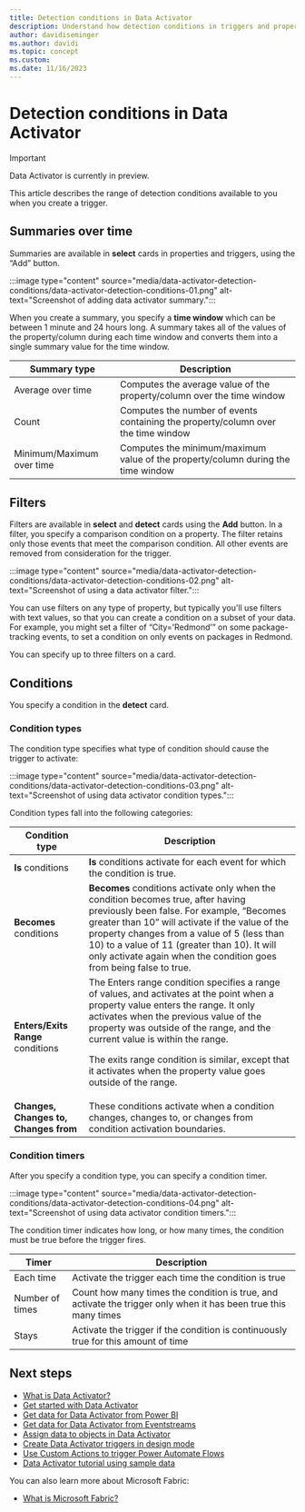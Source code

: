 ```yaml
---
title: Detection conditions in Data Activator
description: Understand how detection conditions in triggers and properties operate in Data Activator.
author: davidiseminger
ms.author: davidi
ms.topic: concept
ms.custom: 
ms.date: 11/16/2023
---
```


# Detection conditions in Data Activator

> [!IMPORTANT]
> Data Activator is currently in preview.

This article describes the range of detection conditions available to you when you create a trigger.

## Summaries over time

Summaries are available in **select** cards in properties and triggers, using the “Add” button. 

:::image type="content" source="media/data-activator-detection-conditions/data-activator-detection-conditions-01.png" alt-text="Screenshot of adding data activator summary.":::


When you create a summary, you specify a **time window** which can be between 1 minute and 24 hours long. A summary takes all of the values of the property/column during each time window and converts them into a single summary value for the time window.


|Summary type  |Description  |
|---------|---------|
|Average over time      |Computes the average value of the property/column over the time window|
|Count     |Computes the number of events containing the property/column over the time window|
|Minimum/Maximum over time     |Computes the minimum/maximum value of the property/column during the time window|


## Filters

Filters are available in **select** and **detect** cards using the **Add** button. In a filter, you specify a comparison condition on a property. The filter retains only those events that meet the comparison condition. All other events are removed from consideration for the trigger.

:::image type="content" source="media/data-activator-detection-conditions/data-activator-detection-conditions-02.png" alt-text="Screenshot of using a data activator filter.":::

You can use filters on any type of property, but typically you'll use filters with text values, so that you can create a condition on a subset of your data. For example, you might set a filter of “City=’Redmond’” on some package-tracking events, to set a condition on only events on packages in Redmond.

You can specify up to three filters on a card.

## Conditions

You specify a condition in the **detect** card.

### Condition types

The condition type specifies what type of condition should cause the trigger to activate:

:::image type="content" source="media/data-activator-detection-conditions/data-activator-detection-conditions-03.png" alt-text="Screenshot of using data activator condition types.":::

Condition types fall into the following categories:


|Condition type  |Description  |
|---------|---------|
|**Is** conditions     |**Is** conditions activate for each event for which the condition is true. |
|**Becomes** conditions     |**Becomes** conditions activate only when the condition becomes true, after having previously been false. For example, “Becomes greater than 10” will activate if the value of the property changes from a value of 5 (less than 10) to a value of 11 (greater than 10). It will only activate again when the condition goes from being false to true. |
|**Enters/Exits Range** conditions     |The Enters range condition specifies a range of values, and activates at the point when a property value enters the range. It only activates when the previous value of the property was outside of the range, and the current value is within the range. <p>The exits range condition is similar, except that it activates when the property value goes outside of the range. |
|**Changes, Changes to, Changes from**     |These conditions activate when a condition changes, changes to, or changes from condition activation boundaries.   |



### Condition timers

After you specify a condition type, you can specify a condition timer.

:::image type="content" source="media/data-activator-detection-conditions/data-activator-detection-conditions-04.png" alt-text="Screenshot of using data activator condition timers.":::


The condition timer indicates how long, or how many times, the condition must be true before the trigger fires.



|Timer  |Description  |
|---------|---------|
|Each time |Activate the trigger each time the condition is true |
|Number of times |Count how many times the condition is true, and activate the trigger only when it has been true this many times |
|Stays |Activate the trigger if the condition is continuously true for this amount of time |




## Next steps

* [What is Data Activator?](data-activator-introduction.md)
* [Get started with Data Activator](data-activator-get-started.md)
* [Get data for Data Activator from Power BI](data-activator-get-data-power-bi.md)
* [Get data for Data Activator from Eventstreams](data-activator-get-data-eventstreams.md)
* [Assign data to objects in Data Activator](data-activator-assign-data-objects.md)
* [Create Data Activator triggers in design mode](data-activator-create-triggers-design-mode.md)
* [Use Custom Actions to trigger Power Automate Flows](data-activator-trigger-power-automate-flows.md)
* [Data Activator tutorial using sample data](data-activator-tutorial.md)

You can also learn more about Microsoft Fabric:

* [What is Microsoft Fabric?](../get-started/microsoft-fabric-overview.md)
